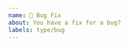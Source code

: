 ```yaml
---
name: 🐞 Bug Fix
about: You have a fix for a bug?
labels: type/bug
---
```


<!--
- Please do not send a pull request for an issue in a version of PHPUnit that is no longer supported. A list of currently supported versions of PHPUnit is available at https://phpunit.de/supported-versions.html.
- Please target the oldest branch of PHPUnit that is affected by this bug and is still supported. A list of currently supported versions of PHPUnit is available at https://phpunit.de/supported-versions.html.
-->
